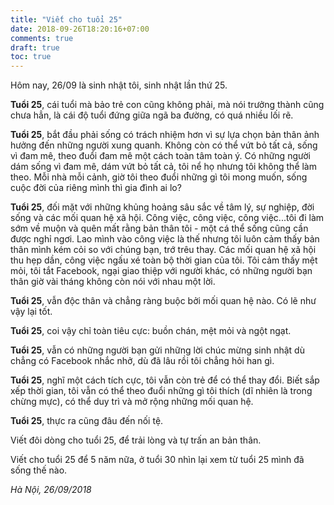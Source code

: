 ```yaml
---
title: "Viết cho tuổi 25"
date: 2018-09-26T18:20:16+07:00
comments: true
draft: true
toc: true
---
```


Hôm nay, 26/09 là sinh nhật tôi, sinh nhật lần thứ 25.

**Tuổi 25**, cái tuổi mà bảo trẻ con cũng không phải, mà nói trưởng thành cũng chưa hẳn, là cái độ tuổi đứng giữa ngã ba đường, có quá nhiều lối rẽ.

**Tuổi 25**, bắt đầu phải sống có trách nhiệm hơn vì sự lựa chọn bản thân ảnh hưởng đến những người xung quanh. Không còn có thể vứt bỏ tất cả, sống vì đam mê, theo đuổi đam mê một cách toàn tâm toàn ý. Có những người dám sống vì đam mê, dám vứt bỏ tất cả, tôi nể họ nhưng tôi không thể làm theo. Mỗi nhà mỗi cảnh, giờ tôi theo đuổi những gì tôi mong muốn, sống cuộc đời của riêng mình thì gia đình ai lo?

**Tuổi 25**, đối mặt với những khủng hoảng sâu sắc về tâm lý, sự nghiệp, đời sống và các mối quan hệ xã hội. Công việc, công việc, công việc...tôi đi làm sớm về muộn và quên mất rằng bản thân tôi - một cá thể sống cũng cần được nghỉ ngơi. Lao mình vào công việc là thế nhưng tôi luôn cảm thấy bản thân mình kém cỏi so với chúng bạn, trớ trêu thay. Các mối quan hệ xã hội thu hẹp dần, công việc ngấu xé toàn bộ thời gian của tôi. Tôi cảm thấy mệt mỏi, tôi tắt Facebook, ngại giao thiệp với người khác, có những người bạn thân giờ vài tháng không còn nói với nhau một lời.

**Tuổi 25**, vẫn độc thân và chẳng ràng buộc bởi mối quan hệ nào. Có lẽ như vậy lại tốt.

**Tuổi 25**, coi vậy chỉ toàn tiêu cực: buồn chán, mệt mỏi và ngột ngạt.

**Tuổi 25**, vẫn có những người bạn gửi những lời chúc mừng sinh nhật dù chẳng có Facebook nhắc nhở, dù đã lâu rồi tôi chẳng hỏi han gì.

**Tuổi 25**, nghĩ một cách tích cực, tôi vẫn còn trẻ để có thể thay đổi. Biết sắp xếp thời gian, tôi vẫn có thể theo đuổi những gì tôi thích (dĩ nhiên là trong chừng mực), có thể duy trì và mở rộng những mối quan hệ.

**Tuổi 25**, thực ra cũng đâu đến nối tệ.

Viết đôi dòng cho tuổi 25, để trải lòng và tự trấn an bản thân.

Viết cho tuổi 25 để 5 năm nữa, ở tuổi 30 nhìn lại xem từ tuổi 25 mình đã sống thế nào.

_Hà Nội, 26/09/2018_
